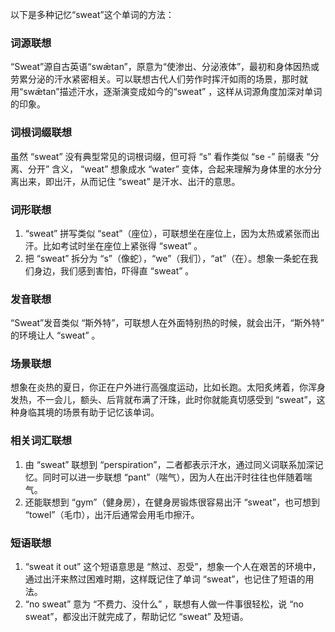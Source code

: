以下是多种记忆“sweat”这个单词的方法：

### 词源联想
“Sweat”源自古英语“swǣtan”，原意为“使渗出、分泌液体”，最初和身体因热或劳累分泌的汗水紧密相关。可以联想古代人们劳作时挥汗如雨的场景，那时就用“swǣtan”描述汗水，逐渐演变成如今的“sweat” ，这样从词源角度加深对单词的印象。

### 词根词缀联想
虽然 “sweat” 没有典型常见的词根词缀，但可将 “s” 看作类似 “se -” 前缀表 “分离、分开” 含义， “weat” 想象成水 “water” 变体，合起来理解为身体里的水分分离出来，即出汗，从而记住 “sweat” 是汗水、出汗的意思。

### 词形联想
1. “sweat” 拼写类似 “seat”（座位），可联想坐在座位上，因为太热或紧张而出汗。比如考试时坐在座位上紧张得 “sweat” 。
2. 把 “sweat” 拆分为 “s”（像蛇），“we”（我们），“at”（在）。想象一条蛇在我们身边，我们感到害怕，吓得直 “sweat” 。

### 发音联想
“Sweat”发音类似 “斯外特”，可联想人在外面特别热的时候，就会出汗，“斯外特” 的环境让人 “sweat” 。

### 场景联想
想象在炎热的夏日，你正在户外进行高强度运动，比如长跑。太阳炙烤着，你浑身发热，不一会儿，额头、后背就布满了汗珠，此时你就能真切感受到 “sweat”，这种身临其境的场景有助于记忆该单词。

### 相关词汇联想
1. 由 “sweat” 联想到 “perspiration”，二者都表示汗水，通过同义词联系加深记忆。同时可以进一步联想 “pant”（喘气），因为人在出汗时往往也伴随着喘气。
2. 还能联想到 “gym”（健身房），在健身房锻炼很容易出汗 “sweat”，也可想到 “towel”（毛巾），出汗后通常会用毛巾擦汗。

### 短语联想
1. “sweat it out” 这个短语意思是 “熬过、忍受”，想象一个人在艰苦的环境中，通过出汗来熬过困难时期，这样既记住了单词 “sweat”，也记住了短语的用法。
2. “no sweat” 意为 “不费力、没什么” ，联想有人做一件事很轻松，说 “no sweat”，都没出汗就完成了，帮助记忆 “sweat” 及短语。 